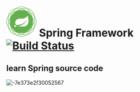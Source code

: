 # <img src="src/docs/spring-framework.png" width="80" height="80"> Spring Framework [![Build Status](https://ci.spring.io/api/v1/teams/spring-framework/pipelines/spring-framework-5.3.x/jobs/build/badge)](https://ci.spring.io/teams/spring-framework/pipelines/spring-framework-5.3.x?groups=Build")

## learn Spring source code

![-7e373e2f30052567](https://amos-image.oss-cn-qingdao.aliyuncs.com/-7e373e2f30052567.jpg)

